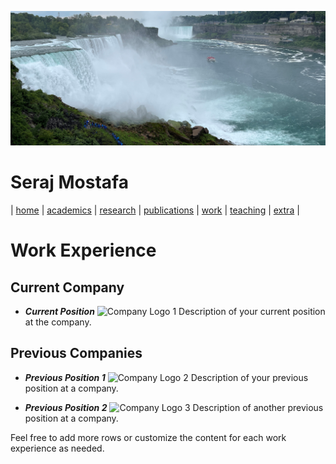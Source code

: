 ![Wallpaper](../images/wall.jpg)

# Seraj Mostafa

| [home](../README.md) | [academics](../markdowns/academics.md) | [research](../markdowns/research.md) | [publications](../markdowns/publications.md) | [work](../markdowns/works.md) | [teaching](../markdowns/teaching.md) | [extra](../markdowns/extra.md) |

# Work Experience

## Current Company

- **_Current Position_**
  ![Company Logo 1](path/to/company_logo1.jpg)
  Description of your current position at the company.

## Previous Companies

- **_Previous Position 1_**
  ![Company Logo 2](path/to/company_logo2.jpg)
  Description of your previous position at a company.

- **_Previous Position 2_**
  ![Company Logo 3](path/to/company_logo3.jpg)
  Description of another previous position at a company.

Feel free to add more rows or customize the content for each work experience as needed.
